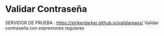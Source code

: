 # Validar Contraseña
SERVIDOR DE PRUEBA : https://strikerdarker.github.io/validarpass/
Validar contraseña con expresiones regulares

